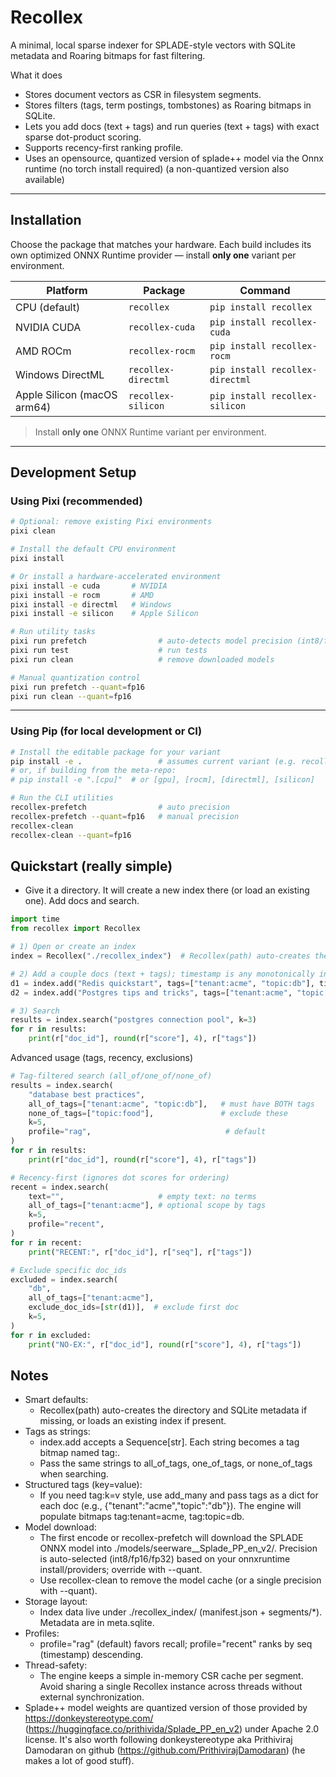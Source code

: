 # Recollex

A minimal, local sparse indexer for SPLADE-style vectors with SQLite metadata and Roaring bitmaps for fast filtering.

What it does

- Stores document vectors as CSR in filesystem segments.
- Stores filters (tags, term postings, tombstones) as Roaring bitmaps in SQLite.
- Lets you add docs (text + tags) and run queries (text + tags) with exact sparse dot-product scoring.
- Supports recency-first ranking profile.
- Uses an opensource, quantized version of splade++ model via the Onnx runtime (no torch install required) (a non-quantized version also available)

---

## Installation

Choose the package that matches your hardware.
Each build includes its own optimized ONNX Runtime provider — install **only one** variant per environment.

| Platform                    | Package             | Command                         |
| --------------------------- | ------------------- | ------------------------------- |
| CPU (default)               | `recollex`          | `pip install recollex`          |
| NVIDIA CUDA                 | `recollex-cuda`     | `pip install recollex-cuda`     |
| AMD ROCm                    | `recollex-rocm`     | `pip install recollex-rocm`     |
| Windows DirectML            | `recollex-directml` | `pip install recollex-directml` |
| Apple Silicon (macOS arm64) | `recollex-silicon`  | `pip install recollex-silicon`  |

> Install **only one** ONNX Runtime variant per environment.

---

## Development Setup

### Using Pixi (recommended)

```bash
# Optional: remove existing Pixi environments
pixi clean

# Install the default CPU environment
pixi install

# Or install a hardware-accelerated environment
pixi install -e cuda       # NVIDIA
pixi install -e rocm       # AMD
pixi install -e directml   # Windows
pixi install -e silicon    # Apple Silicon

# Run utility tasks
pixi run prefetch                # auto-detects model precision (int8/fp16/fp32)
pixi run test                    # run tests
pixi run clean                   # remove downloaded models

# Manual quantization control
pixi run prefetch --quant=fp16
pixi run clean --quant=fp16
```

---

### Using Pip (for local development or CI)

```bash
# Install the editable package for your variant
pip install -e .                 # assumes current variant (e.g. recollex-cuda)
# or, if building from the meta-repo:
# pip install -e ".[cpu]"  # or [gpu], [rocm], [directml], [silicon]

# Run the CLI utilities
recollex-prefetch                # auto precision
recollex-prefetch --quant=fp16   # manual precision
recollex-clean
recollex-clean --quant=fp16
```

## Quickstart (really simple)

- Give it a directory. It will create a new index there (or load an existing one). Add docs and search.

```python
import time
from recollex import Recollex

# 1) Open or create an index
index = Recollex("./recollex_index")  # Recollex(path) auto-creates the directory (or loads existing).

# 2) Add a couple docs (text + tags); timestamp is any monotonically increasing int
d1 = index.add("Redis quickstart", tags=["tenant:acme", "topic:db"], timestamp=int(time.time()))
d2 = index.add("Postgres tips and tricks", tags=["tenant:acme", "topic:db"], timestamp=int(time.time()) + 1)

# 3) Search
results = index.search("postgres connection pool", k=3)
for r in results:
    print(r["doc_id"], round(r["score"], 4), r["tags"])
```

Advanced usage (tags, recency, exclusions)

```python
# Tag-filtered search (all_of/one_of/none_of)
results = index.search(
    "database best practices",
    all_of_tags=["tenant:acme", "topic:db"],   # must have BOTH tags
    none_of_tags=["topic:food"],               # exclude these
    k=5,
    profile="rag",                              # default
)
for r in results:
    print(r["doc_id"], round(r["score"], 4), r["tags"])

# Recency-first (ignores dot scores for ordering)
recent = index.search(
    text="",                     # empty text: no terms
    all_of_tags=["tenant:acme"], # optional scope by tags
    k=5,
    profile="recent",
)
for r in recent:
    print("RECENT:", r["doc_id"], r["seq"], r["tags"])

# Exclude specific doc_ids
excluded = index.search(
    "db",
    all_of_tags=["tenant:acme"],
    exclude_doc_ids=[str(d1)],  # exclude first doc
    k=5,
)
for r in excluded:
    print("NO-EX:", r["doc_id"], round(r["score"], 4), r["tags"])
```

## Notes

- Smart defaults:
  - Recollex(path) auto-creates the directory and SQLite metadata if missing, or loads an existing index if present.
- Tags as strings:
  - index.add accepts a Sequence[str]. Each string becomes a tag bitmap named tag:<string>.
  - Pass the same strings to all_of_tags, one_of_tags, or none_of_tags when searching.
- Structured tags (key=value):
  - If you need tag:k=v style, use add_many and pass tags as a dict for each doc (e.g., {"tenant":"acme","topic":"db"}). The engine will populate bitmaps tag:tenant=acme, tag:topic=db.
- Model download:
  - The first encode or recollex-prefetch will download the SPLADE ONNX model into ./models/seerware\_\_Splade_PP_en_v2/. Precision is auto-selected (int8/fp16/fp32) based on your onnxruntime install/providers; override with --quant.
  - Use recollex-clean to remove the model cache (or a single precision with --quant).
- Storage layout:
  - Index data live under ./recollex_index/ (manifest.json + segments/\*). Metadata are in meta.sqlite.
- Profiles:
  - profile="rag" (default) favors recall; profile="recent" ranks by seq (timestamp) descending.
- Thread-safety:
  - The engine keeps a simple in-memory CSR cache per segment. Avoid sharing a single Recollex instance across threads without external synchronization.
- Splade++ model weights are quantized version of those provided by https://donkeystereotype.com/ (https://huggingface.co/prithivida/Splade_PP_en_v2) under Apache 2.0 license. It's also worth following donkeystereotype aka Prithiviraj Damodaran on github (https://github.com/PrithivirajDamodaran) (he makes a lot of good stuff).
